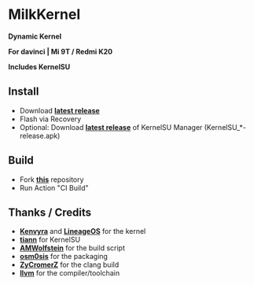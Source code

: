 # MilkKernel

**Dynamic Kernel**

**For davinci | Mi 9T / Redmi K20**

**Includes KernelSU**

## Install

- Download **[latest release](https://github.com/SchweGELBin/action_kernel_milk_davinci/releases/latest/download/MilkKernel.zip)**
- Flash via Recovery
- Optional: Download **[latest release](https://github.com/tiann/KernelSU/releases/latest/)** of KernelSU Manager (KernelSU_*-release.apk)

## Build

- Fork **[this](https://github.com/SchweGELBin/action_kernel_milk_davinci/)** repository
- Run Action "CI Build"

## Thanks / Credits
- **[Kenvyra](https://github.com/Kenvyra)** and **[LineageOS](https://github.com/LineageOS)** for the kernel
- **[tiann](https://github.com/tiann)** for KernelSU
- **[AMWolfstein](https://github.com/AMWolfstein)** for the build script
- **[osm0sis](https://github.com/osm0sis)** for the packaging
- **[ZyCromerZ](https://github.com/ZyCromerZ)** for the clang build
- **[llvm](https://github.com/llvm)** for the compiler/toolchain
